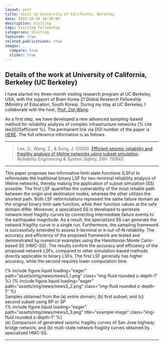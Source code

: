 ```yaml
---
layout: post
title: Visit to University of California, Berkeley
date: 2022-10-28 16:30:00
description: Visiting
tags: Visiting Fellowship
categories: Visiting
featured: true
related_publications: true
images:
  compare: true
  slider: true
---
```


## Details of the work at University of California, Berkeley (UC Berkeley)

I have started my three-month visiting research program at UC Berkeley, USA, with the support of Brain Korea 21 Global Research Fellowship (Ministry of Education, South Korea).
During my stay at UC Berkeley, I collaborate with the host, [Prof. Ziqi Wang](https://coezresearch.wpenginepowered.com/).

As a first step, we have developed a new advanced sampling-based method for reliability analysis of complex infrastructure networks {% cite lee2025efficient %}. The permanent link via DOI number of the paper is [HERE](https://doi.org/10.1016/j.ress.2025.110947). The full reference information is as follows.

<hr>

> Lee, D., Wang, Z., & Song, J. (2025). [Efficient seismic reliability and fragility analysis of lifeline networks using subset simulation](https://doi.org/10.1016/j.ress.2025.110947). _Reliability Engineering & System Safety_, 260: 110947.

<hr>

This paper proposes two informative limit-state functions (LSFs) to reformulate the traditional binary LSF for two-terminal reliability analysis of lifeline networks, thereby making the application of subset simulation (SS) possible. The first LSF quantifies the vulnerability of the most reliable path between the origin and destination nodes, whereas the other utilizes the shortest path. Both LSF reformulations represent the same failure domain as the original binary limit-sate function, while their function values at the safe domain differ. Moreover, a specialized SS is developed to generate network-level fragility curves by connecting intermediate failure events to the earthquake magnitude. As a result, the specialized SS can generate the network fragility curve in a single run. Furthermore, the sampling framework is successfully extended to assess k-terminal or k-out-of-N reliability. The accuracy and efficiency of the proposed framework are tested and demonstrated by numerical examples using the Hamiltonian Monte Carlo-based SS (HMC-SS). The results confirm the accuracy and efficiency of the proposed network LSFs, compared to other simulation-based methods directly applicable to binary LSFs. The first LSF generally has higher accuracy, while the second requires lower computation time.

<swiper-container keyboard="true" navigation="true" pagination="true" pagination-clickable="true" pagination-dynamic-bullets="true" rewind="true">
  <swiper-slide>{% include figure.liquid loading="eager" path="assets/img/news/news3_1.png" class="img-fluid rounded z-depth-1" %}</swiper-slide>
  <swiper-slide>{% include figure.liquid loading="eager" path="assets/img/news/news3_2.png" class="img-fluid rounded z-depth-1" %}</swiper-slide>
</swiper-container>
<div class="caption">
    Samples obtained from the (a) entire domain; (b) first subset; and (c) second subset using RP or SP
</div>
<div class="row">
    <div class="col-sm mt-3 mt-md-0">
        {% include figure.liquid loading="eager" path="assets/img/news/news3_3.png" title="example image" class="img-fluid rounded z-depth-1" %}
    </div>
</div>
<div class="caption">
    (a) Comparison of generated seismic fragility curves of San Jose highway bridge network; and (b) multi-state network fragility curves obtained by specialized HMC-SS.
</div>

<hr>
